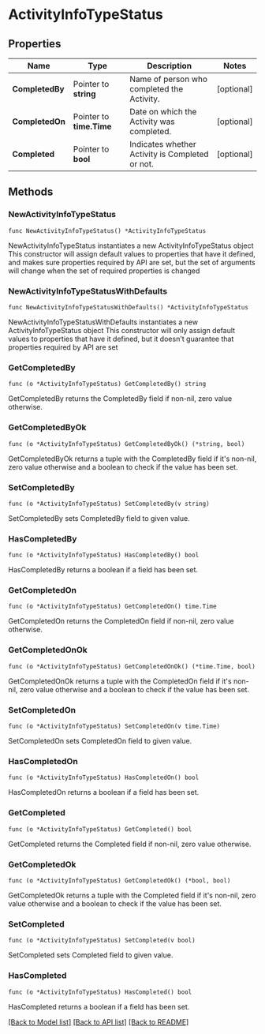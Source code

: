 # ActivityInfoTypeStatus

## Properties

Name | Type | Description | Notes
------------ | ------------- | ------------- | -------------
**CompletedBy** | Pointer to **string** | Name of person who completed the Activity. | [optional] 
**CompletedOn** | Pointer to **time.Time** | Date on which the Activity was completed. | [optional] 
**Completed** | Pointer to **bool** | Indicates whether Activity is Completed or not. | [optional] 

## Methods

### NewActivityInfoTypeStatus

`func NewActivityInfoTypeStatus() *ActivityInfoTypeStatus`

NewActivityInfoTypeStatus instantiates a new ActivityInfoTypeStatus object
This constructor will assign default values to properties that have it defined,
and makes sure properties required by API are set, but the set of arguments
will change when the set of required properties is changed

### NewActivityInfoTypeStatusWithDefaults

`func NewActivityInfoTypeStatusWithDefaults() *ActivityInfoTypeStatus`

NewActivityInfoTypeStatusWithDefaults instantiates a new ActivityInfoTypeStatus object
This constructor will only assign default values to properties that have it defined,
but it doesn't guarantee that properties required by API are set

### GetCompletedBy

`func (o *ActivityInfoTypeStatus) GetCompletedBy() string`

GetCompletedBy returns the CompletedBy field if non-nil, zero value otherwise.

### GetCompletedByOk

`func (o *ActivityInfoTypeStatus) GetCompletedByOk() (*string, bool)`

GetCompletedByOk returns a tuple with the CompletedBy field if it's non-nil, zero value otherwise
and a boolean to check if the value has been set.

### SetCompletedBy

`func (o *ActivityInfoTypeStatus) SetCompletedBy(v string)`

SetCompletedBy sets CompletedBy field to given value.

### HasCompletedBy

`func (o *ActivityInfoTypeStatus) HasCompletedBy() bool`

HasCompletedBy returns a boolean if a field has been set.

### GetCompletedOn

`func (o *ActivityInfoTypeStatus) GetCompletedOn() time.Time`

GetCompletedOn returns the CompletedOn field if non-nil, zero value otherwise.

### GetCompletedOnOk

`func (o *ActivityInfoTypeStatus) GetCompletedOnOk() (*time.Time, bool)`

GetCompletedOnOk returns a tuple with the CompletedOn field if it's non-nil, zero value otherwise
and a boolean to check if the value has been set.

### SetCompletedOn

`func (o *ActivityInfoTypeStatus) SetCompletedOn(v time.Time)`

SetCompletedOn sets CompletedOn field to given value.

### HasCompletedOn

`func (o *ActivityInfoTypeStatus) HasCompletedOn() bool`

HasCompletedOn returns a boolean if a field has been set.

### GetCompleted

`func (o *ActivityInfoTypeStatus) GetCompleted() bool`

GetCompleted returns the Completed field if non-nil, zero value otherwise.

### GetCompletedOk

`func (o *ActivityInfoTypeStatus) GetCompletedOk() (*bool, bool)`

GetCompletedOk returns a tuple with the Completed field if it's non-nil, zero value otherwise
and a boolean to check if the value has been set.

### SetCompleted

`func (o *ActivityInfoTypeStatus) SetCompleted(v bool)`

SetCompleted sets Completed field to given value.

### HasCompleted

`func (o *ActivityInfoTypeStatus) HasCompleted() bool`

HasCompleted returns a boolean if a field has been set.


[[Back to Model list]](../README.md#documentation-for-models) [[Back to API list]](../README.md#documentation-for-api-endpoints) [[Back to README]](../README.md)


